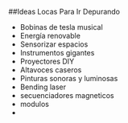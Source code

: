 ##Ideas Locas Para Ir Depurando

- Bobinas de tesla musical
- Energía renovable
- Sensorizar espacios
- Instrumentos gigantes
- Proyectores DIY
- Altavoces caseros
- Pinturas sonoras y luminosas
- Bending laser
- secuenciadores magneticos
- modulos 
- 



